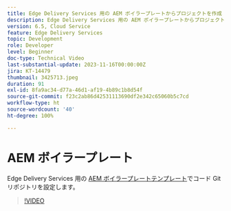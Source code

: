 ```yaml
---
title: Edge Delivery Services 用の AEM ボイラープレートからプロジェクトを作成
description: Edge Delivery Services 用の AEM ボイラープレートからプロジェクトを作成
version: 6.5, Cloud Service
feature: Edge Delivery Services
topic: Development
role: Developer
level: Beginner
doc-type: Technical Video
last-substantial-update: 2023-11-16T00:00:00Z
jira: KT-14479
thumbnail: 3425713.jpeg
duration: 91
exl-id: 8fa9ac34-d77a-46d1-af19-4b89c1b8d54f
source-git-commit: f23c2ab86d42531113690df2e342c65060b5c7cd
workflow-type: ht
source-wordcount: '40'
ht-degree: 100%

---
```


# AEM ボイラープレート

Edge Delivery Services 用の [AEM ボイラープレートテンプレート](https://github.com/adobe/aem-boilerplate)でコード Git リポジトリを設定します。

>[!VIDEO](https://video.tv.adobe.com/v/3425713/?learn=on)
